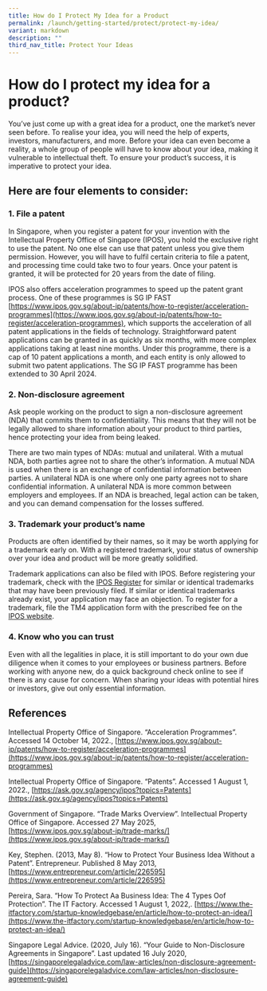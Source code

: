 ```yaml
---
title: How do I Protect My Idea for a Product
permalink: /launch/getting-started/protect/protect-my-idea/
variant: markdown
description: ""
third_nav_title: Protect Your Ideas
---
```

# How do I protect my idea for a product?

You’ve just come up with a great idea for a product, one the market’s never seen before. To realise your idea, you will need the help of experts, investors, manufacturers, and more. Before your idea can even become a reality, a whole group of people will have to know about your idea, making it vulnerable to intellectual theft. To ensure your product’s success, it is imperative to protect your idea.&nbsp;

## Here are four elements to consider:

### 1.  File a patent


In Singapore, when you register a patent for your invention with the Intellectual Property Office of Singapore (IPOS), you hold the exclusive right to use the patent. No one else can use that patent unless you give them permission. However, you will have to fulfil certain criteria to file a patent, and processing time could take two to four years. Once your patent is granted, it will be protected for 20 years from the date of filing.&nbsp;&nbsp;

IPOS also offers acceleration programmes to speed up the patent grant process. One of these programmes is SG IP FAST [https://www.ipos.gov.sg/about-ip/patents/how-to-register/acceleration-programmes](https://www.ipos.gov.sg/about-ip/patents/how-to-register/acceleration-programmes), which supports the acceleration of all patent applications in the fields of technology. Straightforward patent applications can be granted in as quickly as six months, with more complex applications taking at least nine months. Under this programme, there is a cap of 10 patent applications a month, and each entity is only allowed to submit two patent applications. The SG IP FAST programme has been extended to 30 April 2024.

### 2.  Non-disclosure agreement


Ask people working on the product to sign a non-disclosure agreement (NDA) that commits them to confidentiality. This means that they will not be legally allowed to share information about your product to third parties, hence protecting your idea from being leaked.&nbsp;

There are two main types of NDAs: mutual and unilateral. With a mutual NDA, both parties agree not to share the other’s information. A mutual NDA is used when there is an exchange of confidential information between parties. A unilateral NDA is one where only one party agrees not to share confidential information. A unilateral NDA is more common between employers and employees. If an NDA is breached, legal action can be taken, and you can demand compensation for the losses suffered.&nbsp;&nbsp;

### 3.  Trademark your product’s name


Products are often identified by their names, so it may be worth applying for a trademark early on. With a registered trademark, your status of ownership over your idea and product will be more greatly solidified.&nbsp;

Trademark applications can also be filed with IPOS. Before registering your trademark, check with the [IPOS Register](https://digitalhub.ipos.gov.sg/FAMN/process/IP4SG/MN_Index) for similar or identical trademarks that may have been previously filed. If similar or identical trademarks already exist, your application may face an objection. To register for a trademark, file the TM4 application form with the prescribed fee on the [IPOS website](https://www.ipos.gov.sg/about-ip/trade-marks/managing-trade-marks/forms-fees).

### 4.  Know who you can trust


Even with all the legalities in place, it is still important to do your own due diligence when it comes to your employees or business partners. Before working with anyone new, do a quick background check online to see if there is any cause for concern. When sharing your ideas with potential hires or investors, give out only essential information.

## References

Intellectual Property Office of Singapore. “Acceleration Programmes”. Accessed 14 October 14, 2022., [https://www.ipos.gov.sg/about-ip/patents/how-to-register/acceleration-programmes](https://www.ipos.gov.sg/about-ip/patents/how-to-register/acceleration-programmes)

Intellectual Property Office of Singapore. “Patents”. Accessed 1 August 1, 2022., [https://ask.gov.sg/agency/ipos?topics=Patents](https://ask.gov.sg/agency/ipos?topics=Patents)

Government of Singapore. “Trade Marks Overview”. Intellectual Property Office of Singapore. Accessed 27 May 2025, [https://www.ipos.gov.sg/about-ip/trade-marks/](https://www.ipos.gov.sg/about-ip/trade-marks/)

Key, Stephen. (2013, May 8). “How to Protect Your Business Idea Without a Patent”. Entrepreneur. Published 8 May 2013, [https://www.entrepreneur.com/article/226595](https://www.entrepreneur.com/article/226595)

Pereira, Sara. “How To Protect Aa Business Idea: The 4 Types Oof Protection”. The IT Factory. Accessed 1 August 1, 2022,. [https://www.the-itfactory.com/startup-knowledgebase/en/article/how-to-protect-an-idea/](https://www.the-itfactory.com/startup-knowledgebase/en/article/how-to-protect-an-idea/)

Singapore Legal Advice. (2020, July 16). “Your Guide to Non-Disclosure Agreements in Singapore”. Last updated 16 July 2020, [https://singaporelegaladvice.com/law-articles/non-disclosure-agreement-guide](https://singaporelegaladvice.com/law-articles/non-disclosure-agreement-guide)